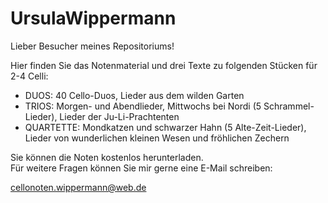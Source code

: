 # UrsulaWippermann

Lieber Besucher meines Repositoriums!

Hier finden Sie das Notenmaterial und drei Texte zu folgenden Stücken für 2-4 Celli:

- DUOS: 40 Cello-Duos, Lieder aus dem wilden Garten 
- TRIOS: Morgen- und Abendlieder, Mittwochs bei Nordi (5 Schrammel-Lieder), Lieder der Ju-Li-Prachtenten
- QUARTETTE: Mondkatzen und schwarzer Hahn (5 Alte-Zeit-Lieder), Lieder von wunderlichen kleinen Wesen und fröhlichen Zechern
  
Sie können die Noten kostenlos herunterladen.  
Für weitere Fragen können Sie mir gerne eine E-Mail schreiben:
  
  cellonoten.wippermann@web.de
